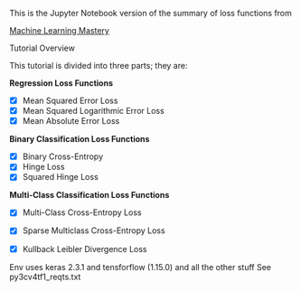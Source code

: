 This is the Jupyter Notebook version of the summary of loss functions from

[Machine Learning  Mastery](https://machinelearningmastery.com/how-to-choose-loss-functions-when-training-deep-learning-neural-networks/)

Tutorial Overview

This tutorial is divided into three parts; they are:

**Regression Loss Functions**
- [x] Mean Squared Error Loss
- [x] Mean Squared Logarithmic Error Loss
- [x] Mean Absolute Error Loss

**Binary Classification Loss Functions**
- [x] Binary Cross-Entropy
- [x] Hinge Loss
- [x] Squared Hinge Loss

**Multi-Class Classification Loss Functions**
- [x] Multi-Class Cross-Entropy Loss
- [x] Sparse Multiclass Cross-Entropy Loss
- [x] Kullback Leibler Divergence Loss


Env uses keras 2.3.1 and tensforflow (1.15.0) and all the other stuff
See py3cv4tf1_reqts.txt
